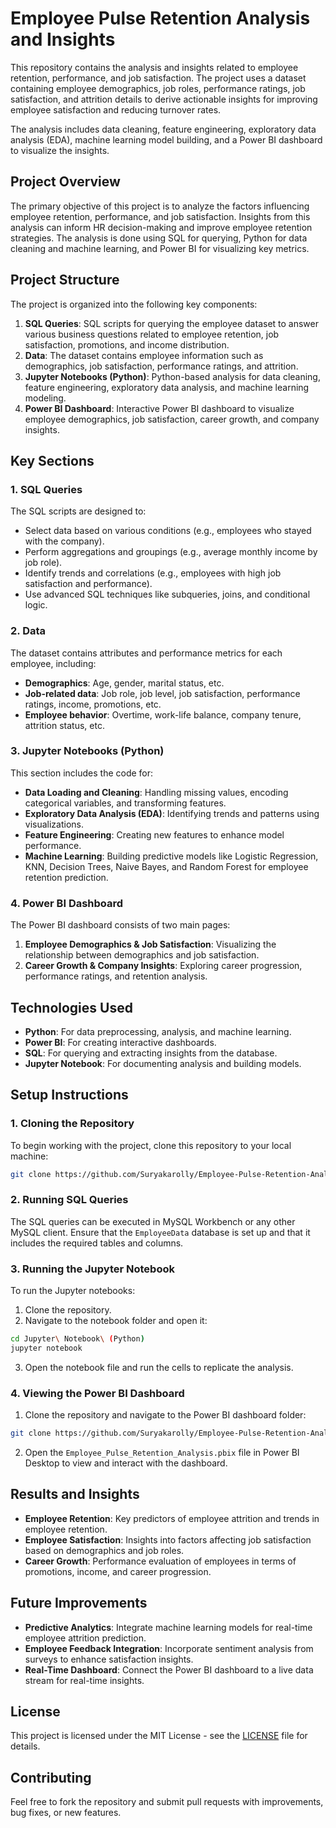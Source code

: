 # Employee Pulse Retention Analysis and Insights

This repository contains the analysis and insights related to employee retention, performance, and job satisfaction. The project uses a dataset containing employee demographics, job roles, performance ratings, job satisfaction, and attrition details to derive actionable insights for improving employee satisfaction and reducing turnover rates.

The analysis includes data cleaning, feature engineering, exploratory data analysis (EDA), machine learning model building, and a Power BI dashboard to visualize the insights.

## Project Overview

The primary objective of this project is to analyze the factors influencing employee retention, performance, and job satisfaction. Insights from this analysis can inform HR decision-making and improve employee retention strategies. The analysis is done using SQL for querying, Python for data cleaning and machine learning, and Power BI for visualizing key metrics.

## Project Structure

The project is organized into the following key components:

1. **SQL Queries**: SQL scripts for querying the employee dataset to answer various business questions related to employee retention, job satisfaction, promotions, and income distribution.
2. **Data**: The dataset contains employee information such as demographics, job satisfaction, performance ratings, and attrition.
3. **Jupyter Notebooks (Python)**: Python-based analysis for data cleaning, feature engineering, exploratory data analysis, and machine learning modeling.
4. **Power BI Dashboard**: Interactive Power BI dashboard to visualize employee demographics, job satisfaction, career growth, and company insights.

## Key Sections

### 1. SQL Queries
The SQL scripts are designed to:
- Select data based on various conditions (e.g., employees who stayed with the company).
- Perform aggregations and groupings (e.g., average monthly income by job role).
- Identify trends and correlations (e.g., employees with high job satisfaction and performance).
- Use advanced SQL techniques like subqueries, joins, and conditional logic.

### 2. Data
The dataset contains attributes and performance metrics for each employee, including:
- **Demographics**: Age, gender, marital status, etc.
- **Job-related data**: Job role, job level, job satisfaction, performance ratings, income, promotions, etc.
- **Employee behavior**: Overtime, work-life balance, company tenure, attrition status, etc.

### 3. Jupyter Notebooks (Python)
This section includes the code for:
- **Data Loading and Cleaning**: Handling missing values, encoding categorical variables, and transforming features.
- **Exploratory Data Analysis (EDA)**: Identifying trends and patterns using visualizations.
- **Feature Engineering**: Creating new features to enhance model performance.
- **Machine Learning**: Building predictive models like Logistic Regression, KNN, Decision Trees, Naive Bayes, and Random Forest for employee retention prediction.

### 4. Power BI Dashboard
The Power BI dashboard consists of two main pages:
1. **Employee Demographics & Job Satisfaction**: Visualizing the relationship between demographics and job satisfaction.
2. **Career Growth & Company Insights**: Exploring career progression, performance ratings, and retention analysis.

## Technologies Used

- **Python**: For data preprocessing, analysis, and machine learning.
- **Power BI**: For creating interactive dashboards.
- **SQL**: For querying and extracting insights from the database.
- **Jupyter Notebook**: For documenting analysis and building models.

## Setup Instructions

### 1. Cloning the Repository
To begin working with the project, clone this repository to your local machine:
```bash
git clone https://github.com/Suryakarolly/Employee-Pulse-Retention-Analysis-and-Insights-final-capstone-project.git
```

### 2. Running SQL Queries
The SQL queries can be executed in MySQL Workbench or any other MySQL client. Ensure that the `EmployeeData` database is set up and that it includes the required tables and columns.

### 3. Running the Jupyter Notebook
To run the Jupyter notebooks:
1. Clone the repository.
2. Navigate to the notebook folder and open it:
```bash
cd Jupyter\ Notebook\ (Python)
jupyter notebook
```

3. Open the notebook file and run the cells to replicate the analysis.

### 4. Viewing the Power BI Dashboard
1. Clone the repository and navigate to the Power BI dashboard folder:
```bash
git clone https://github.com/Suryakarolly/Employee-Pulse-Retention-Analysis-and-Insights-final-capstone-project-/tree/main/powerBI%20dashboard
```
2. Open the `Employee_Pulse_Retention_Analysis.pbix` file in Power BI Desktop to view and interact with the dashboard.

## Results and Insights

- **Employee Retention**: Key predictors of employee attrition and trends in employee retention.
- **Employee Satisfaction**: Insights into factors affecting job satisfaction based on demographics and job roles.
- **Career Growth**: Performance evaluation of employees in terms of promotions, income, and career progression.

## Future Improvements

- **Predictive Analytics**: Integrate machine learning models for real-time employee attrition prediction.
- **Employee Feedback Integration**: Incorporate sentiment analysis from surveys to enhance satisfaction insights.
- **Real-Time Dashboard**: Connect the Power BI dashboard to a live data stream for real-time insights.

## License

This project is licensed under the MIT License - see the [LICENSE](LICENSE) file for details.

## Contributing

Feel free to fork the repository and submit pull requests with improvements, bug fixes, or new features.
